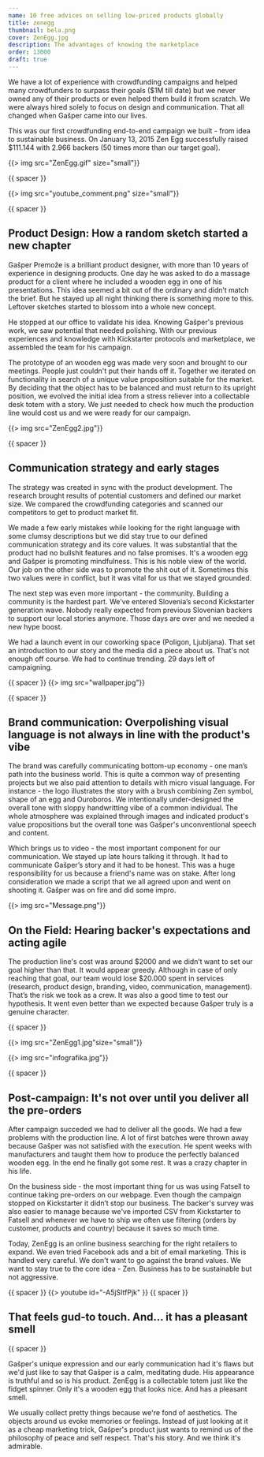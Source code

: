```yaml
---
name: 10 free advices on selling low-priced products globally
title: zenegg
thumbnail: bela.png
cover: ZenEgg.jpg
description: The advantages of knowing the marketplace
order: 13000
draft: true
---
```


We have a lot of experience with crowdfunding campaigns and helped many crowdfunders to surpass their goals ($1M till date) but we never owned any of their products or even helped them build it from scratch. We were always hired solely to focus on design and communication. That all changed when Gašper came into our lives.

This was our first crowdfunding end-to-end campaign we built - from idea to sustainable business. On January 13, 2015 Zen Egg successfully raised $111.144 with 2.966 backers (50 times more than our target goal). 

{{> img src="ZenEgg.gif" size="small"}}

{{ spacer }}

{{> img src="youtube_comment.png" size="small"}}

{{ spacer }}

## Product Design: How a random sketch started a new chapter

Gašper Premože is a brilliant product designer, with more than 10 years of experience in designing products. One day he was asked to do a massage product for a client where he included a wooden egg in one of his presentations. This idea seemed a bit out of the ordinary and didn’t match the brief. But he stayed up all night thinking there is something more to this. Leftover sketches started to blossom into a whole new concept.

He stopped at our office to validate his idea. Knowing Gašper's previous work, we saw potential that needed polishing. With our previous experiences and knowledge with Kickstarter protocols and marketplace, we assembled the team for his campaign.

The prototype of an wooden egg was made very soon and brought to our meetings. People just couldn't put their hands off it. Together we iterated on functionality in search of a unique value proposition suitable for the market. By deciding that the object has to be balanced and must return to its upright position, we evolved the initial idea from a stress reliever into a collectable desk totem with a story. We just needed to check how much the production line would cost us and we were ready for our campaign.

{{> img src="ZenEgg2.jpg"}}

{{ spacer }}

## Communication strategy and early stages

The strategy was created in sync with the product development. The research brought results of potential customers and defined our market size. We compared the crowdfunding categories and scanned our competitors to get to product market fit. 

We made a few early mistakes while looking for the right language with some clumsy descriptions but we did stay true to our defined communication strategy and its core values. It was substantial that the product had no bullshit features and no false promises. It's a wooden egg and Gašper is promoting mindfulness. This is his noble view of the world. Our job on the other side was to promote the shit out of it. Sometimes this two values were in conflict, but it was vital for us that we stayed grounded.

The next step was even more important - the community. Building a community is the hardest part. We've entered Slovenia’s second Kickstarter generation wave. Nobody really expected from previous Slovenian backers to support our local stories anymore. Those days are over and we needed a new hype boost.

We had a launch event in our coworking space (Poligon, Ljubljana). That set an introduction to our story and the media did a piece about us. That's not enough off course. We had to continue trending. 29 days left of campaigning.

{{ spacer }}
{{> img src="wallpaper.jpg"}}


{{ spacer }}

## Brand communication: Overpolishing visual language is not always in line with the product's vibe 

The brand was carefully communicating bottom-up economy - one man’s path into the business world. This is quite a common way of presenting projects but we also paid attention to details with micro visual language. For instance - the logo illustrates the story with a brush combining Zen symbol, shape of an egg and Ouroboros. We intentionally under-designed the overall tone with sloppy handwritting vibe of a common individual. The whole atmosphere was explained through images and indicated product's value propositions but the overall tone was Gašper's unconventional speech and content.

Which brings us to video - the most important component for our communication. We stayed up late hours talking it through. It had to communicate Gašper’s story and it had to be honest. This was a huge responsibility for us because a friend's name was on stake. After long consideration we made a script that we all agreed upon and went on shooting it. Gašper was on fire and did some impro.

{{> img src="Message.png"}}

## On the Field: Hearing backer's expectations and acting agile


The production line's cost was around $2000 and we didn’t want to set our goal higher than that. It would appear greedy. Although in case of only reaching that goal, our team would lose $20.000 spent in services (research, product design, branding, video, communication, management). That’s the risk we took as a crew. It was also a good time to test our hypothesis. It went even better than we expected because Gašper truly is a genuine character.

{{ spacer }}

{{> img src="ZenEgg1.jpg"size="small"}}

{{> img src="infografika.jpg"}}

{{ spacer }}



## Post-campaign: It's not over until you deliver all the pre-orders

After campaign succeded we had to deliver all the goods. We had a few problems with the production line. A lot of first batches were thrown away because Gašper was not satisfied with the execution. He spent weeks with manufacturers and taught them how to produce the perfectly balanced wooden egg. In the end he finally got some rest. It was a crazy chapter in his life.

On the business side - the most important thing for us was using Fatsell to continue taking pre-orders on our webpage. Even though the campaign stopped on Kickstarter it didn’t stop our business. The backer's survey was also easier to manage because we've imported CSV from Kickstarter to Fatsell and whenever we have to ship we often use filtering (orders by customer, products and country) because it saves so much time.

Today, ZenEgg is an online business searching for the right retailers to expand. We even tried Facebook ads and a bit of email marketing. This is handled very careful. We don't want to go against the brand values. We want to stay true to the core idea - Zen. Business has to be sustainable but not aggressive.

{{ spacer }}
{{> youtube id="-A5jSItfPjk" }}
{{ spacer }}

## That feels gud-to touch. And... it has a pleasant smell
{{ spacer }}

Gašper's unique expression and our early communication had it's flaws but we'd just like to say that Gašper is a calm, meditating dude. His appearance is truthful and so is his product. ZenEgg is a collectable totem just like the fidget spinner. Only it's a wooden egg that looks nice. And has a pleasant smell.

We usually collect pretty things because we're fond of aesthetics. The objects around us evoke memories or feelings. Instead of just looking at it as a cheap marketing trick, Gašper's product just wants to remind us of the philosophy of peace and self respect. That's his story. And we think it's admirable. 
